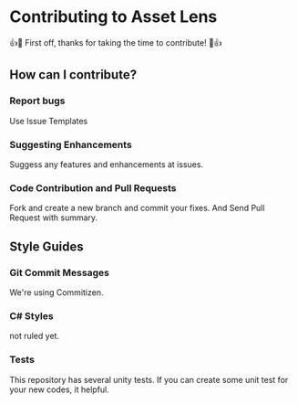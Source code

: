 # Contributing to Asset Lens
👍🎉 First off, thanks for taking the time to contribute! 🎉👍

## How can I contribute?
### Report bugs
Use Issue Templates

### Suggesting Enhancements
Suggess any features and enhancements at issues.

### Code Contribution and Pull Requests
Fork and create a new branch and commit your fixes. 
And Send Pull Request with summary.

## Style Guides
### Git Commit Messages
We're using Commitizen.

### C# Styles
not ruled yet.

### Tests
This repository has several unity tests.
If you can create some unit test for your new codes, it helpful.
